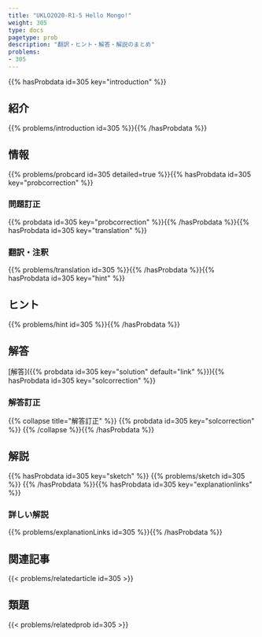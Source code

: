 ```yaml
---
title: "UKLO2020-R1-5 Hello Mongo!"
weight: 305
type: docs
pagetype: prob
description: "翻訳・ヒント・解答・解説のまとめ"
problems: 
- 305
---
```


{{% hasProbdata id=305 key="introduction" %}}

## 紹介

{{% problems/introduction id=305 %}}{{% /hasProbdata %}}

## 情報

{{% problems/probcard id=305 detailed=true %}}{{% hasProbdata id=305 key="probcorrection" %}}

### 問題訂正

{{% probdata id=305 key="probcorrection" %}}{{% /hasProbdata %}}{{% hasProbdata id=305 key="translation" %}}

### 翻訳・注釈

{{% problems/translation id=305 %}}{{% /hasProbdata %}}{{% hasProbdata id=305 key="hint" %}}

## ヒント

{{% problems/hint id=305 %}}{{% /hasProbdata %}}

## 解答

[解答]({{% probdata id=305 key="solution" default="link" %}}){{% hasProbdata id=305 key="solcorrection" %}}

### 解答訂正

{{% collapse title="解答訂正" %}}
{{% probdata id=305 key="solcorrection" %}}
{{% /collapse %}}{{% /hasProbdata %}}

## 解説

{{% hasProbdata id=305 key="sketch" %}}
{{% problems/sketch id=305 %}}
{{% /hasProbdata %}}{{% hasProbdata id=305 key="explanationlinks" %}}

### 詳しい解説

{{% problems/explanationLinks id=305 %}}{{% /hasProbdata %}}

## 関連記事

{{< problems/relatedarticle id=305 >}}

## 類題

{{< problems/relatedprob id=305 >}}
